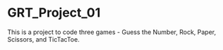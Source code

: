 # GRT_Project_01
This is a project to code three games - Guess the Number, Rock, Paper, Scissors, and TicTacToe.
